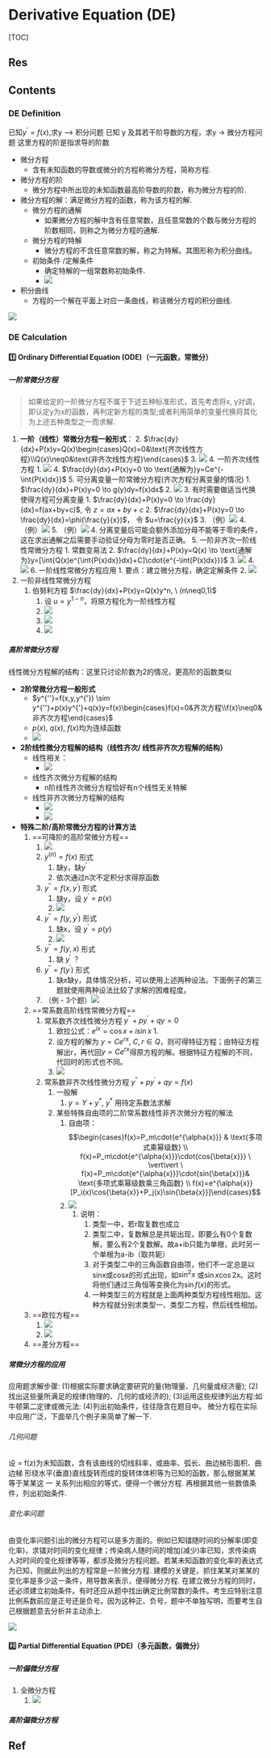 # Derivative Equation (DE)

[TOC]



## Res



## Contents
### DE Definition
已知$y^{'}=f(x)$,求y --> 积分问题
已知 y 及其若干阶导数的方程，求y -> 微分方程问题
这里方程的阶是指求导的阶数

- 微分方程
	- 含有未知函数的导数或微分的方程称微分方程，简称方程.
- 微分方程的阶
	- 微分方程中所出现的未知函数最高阶导数的阶数，称为微分方程的阶.
- 微分方程的解：满足微分方程的函数，称为该方程的解.
	- 微分方程的通解
		- 如果微分方程的解中含有任意常数，且任意常数的个数与微分方程的阶数相同，则称之为微分方程的通解.
	- 微分方程的特解
		- 微分方程的不含任意常数的解，称之为特解。其图形称为积分曲线。
	- 初始条件 /定解条件
		- 确定特解的一组常数称初始条件.
		- ![](../../../../Assets/Pics/Screenshot%202023-12-27%20at%208.00.16PM.png)
- 积分曲线
	- 方程的一个解在平面上对应一条曲线，称该微分方程的积分曲线.

![](../../../../Assets/Pics/Screenshot%202023-12-13%20at%2010.37.18AM.png)

### DE Calculation
#### 1️⃣ Ordinary Differential Equation (ODE)（一元函数，常微分）
##### 一阶常微分方程
> 如果给定的一阶微分方程不属于下述五种标准形式，首先考虑将x, y对调，即认定y为x的函数，再判定新方程的类型;或者利用简单的变量代换将其化为上述五种类型之一而求解.

1. **一阶（线性）常微分方程一般形式**：
	2. $\frac{dy}{dx}+P(x)y=Q(x)\begin{cases}Q(x)=0&\text{齐次线性方程}\\Q(x)\neq0&\text{非齐次线性方程}\end{cases}$ 
	3. ![](../../../../Assets/Pics/Screenshot%202023-12-27%20at%208.05.49PM.png)
	4. 一阶齐次线性方程
		1. ![](../../../../Assets/Pics/Screenshot%202023-12-27%20at%207.24.43PM.png)
		4. $\frac{dy}{dx}+P(x)y=0 \to \text{通解为}y=Ce^{-\int{P(x)dx}}$
		5. 可分离变量一阶常微分方程(齐次方程分离变量的情况)
			1. $\frac{dy}{dx}+P(x)y=0 \to g(y)dy=f(x)dx$
			2. ![](../../../../Assets/Pics/Screenshot%202023-12-27%20at%208.01.49PM.png)
			3. 有时需要做适当代换使得方程可分离变量
				1. $\frac{dy}{dx}+P(x)y=0 \to \frac{dy}{dx}=f(ax+by+c)$, 令 $z=ax+by+c$
				2. $\frac{dy}{dx}+P(x)y=0 \to \frac{dy}{dx}=\phi(\frac{y}{x})$， 令 $u=\frac{y}{x}$
				3. （例）![](../../../../Assets/Pics/Screenshot%202023-12-27%20at%208.04.03PM.png)
				4. （例）![](../../../../Assets/Pics/Screenshot%202023-12-27%20at%209.09.43PM.png)
				5. （例）![](../../../../Assets/Pics/Screenshot%202023-12-27%20at%209.19.26PM.png)
			4. 分离变量后可能会额外添加分母不能等于零的条件，这在求出通解之后需要手动验证分母为零时是否正确。
	5. 一阶非齐次一阶线性常微分方程
		1. 常数变易法
		2. $\frac{dy}{dx}+P(x)y=Q(x) \to \text{通解为}y=[\int{Q(x)e^{\int{P(x)dx}}dx}+C]\cdot{e^{-\int{P(x)dx}}}$
		3. ![](../../../../Assets/Pics/Screenshot%202023-12-27%20at%208.05.49PM.png)
		4. ![](../../../../Assets/Pics/Screenshot%202023-12-27%20at%208.07.35PM.png)
	6. 一阶线性常微分方程应用
		1. 要点：建立微分方程，确定定解条件
		2. ![](../../../../Assets/Pics/Screenshot%202023-12-27%20at%208.10.34PM.png)
2. 一阶非线性常微分方程
	1. 伯努利方程 $\frac{dy}{dx}+P(x)y=Q(x)y^n, \ (n\neq0,1)$ 
		1. 设 $u=y^{1-n}$，将原方程化为一阶线性方程
		2. ![](../../../../Assets/Pics/Screenshot%202023-12-27%20at%207.27.09PM.png)
		3. ![](../../../../Assets/Pics/Screenshot%202023-12-27%20at%208.08.19PM.png)
		4. ![](../../../../Assets/Pics/Screenshot%202023-12-27%20at%209.11.40PM.png)
##### 高阶常微分方程
线性微分方程解的结构：这里只讨论阶数为2的情况，更高阶的函数类似
- **2阶常微分方程一般形式**
	- $y^{''}=f(x,y,y^{'}) \sim y^{''}+p(x)y^{'}+q(x)y=f(x)\begin{cases}f(x)=0&齐次方程\\f(x)\neq0&非齐次方程\end{cases}$
	- $p(x), \ q(x), \ f(x)\text{均为连续函数}$
	- ![](../../../../Assets/Pics/Screenshot%202023-12-14%20at%2010.35.13AM.png)
- **2阶线性微分方程解的结构（线性齐次/ 线性非齐次方程解的结构）**
	- 线性相关：
		- ![](../../../../Assets/Pics/Screenshot%202023-12-14%20at%2010.36.49AM.png)
	- 线性齐次微分方程解的结构
		- n阶线性齐次微分方程恰好有n个线性无关特解
	- 线性非齐次微分方程解的结构
		- ![](../../../../Assets/Pics/Screenshot%202023-12-11%20at%2011.53.37AM.png)
		- ![](../../../../Assets/Pics/Screenshot%202023-12-14%20at%2010.54.25AM.png)
- **特殊二阶/高阶常微分方程的计算方法**
	1. ==可降阶的高阶常微分方程==
		1. ![](../../../../Assets/Pics/Screenshot%202023-12-14%20at%2011.02.36AM.png)
		2. $y^{(n)}=f(x)$ 形式
			1. 缺y，缺$y^{'}$
			2. 依次通过n次不定积分求得原函数
		4. $y^{''}=f(x,y^{'})$ 形式
			1. 缺y，设 $y^{'}=p(x)$
			2. ![](../../../../Assets/Pics/Screenshot%202023-12-27%20at%208.17.21PM.png)
		5. $y^{''}=f(y,y^{'})$ 形式
			1. 缺x，设 $y^{'}=p(y)$
			2. ![](../../../../Assets/Pics/Screenshot%202023-12-27%20at%208.17.36PM.png)
		6. $y^{''}=f(y,x)$ 形式
			1. 缺 $y^{'}$ ？
		7. $y^{''}=f(y^{'})$ 形式
			1. 缺x缺y，具体情况分析，可以使用上述两种设法。下面例子的第三题就使用两种设法比较了求解的困难程度。
		8. （例 - 3个题）![](../../../../Assets/Pics/Screenshot%202023-12-27%20at%208.21.56PM.png)
	3. ==常系数高阶线性常微分方程==
		1. 常系数齐次线性微分方程 $y^{''}+py^{'}+qy=0$
			1. 欧拉公式：$e^{ix}=\cos{x}+i\sin{x}$
				1. 
			2. 设方程的解为 $y=Ce^{rx}, \ C,r\in{Q}$，则可得特征方程；由特征方程解出r，再代回$y=Ce^{rx}$得原方程的解。根据特征方程解的不同，代回时的形式也不同。
			3. ![](../../../../Assets/Pics/Screenshot%202023-12-14%20at%2010.52.17AM.png)
		2. 常系数非齐次线性微分方程 $y^{''}+py^{'}+qy=f(x)$
			1. 一般解
				1. $y=Y+y^*$, $y^*$ 用待定系数法求解
			2. 某些特殊自由项的二阶常系数线性非齐次微分方程的解法
				1. 自由项：$$\begin{cases}f(x)=P_m\cdot{e^{\alpha{x}}} & \text{多项式乘幂级数} \\ f(x)=P_m\cdot{e^{\alpha{x}}}\cdot{cos{\beta{x}}} \ \vert\vert \ f(x)=P_m\cdot{e^{\alpha{x}}}\cdot{sin{\beta{x}}}& \text{多项式乘幂级数乘三角函数} \\ f(x)=e^{\alpha{x}}[P_i(x)\cos{\beta{x}}+P_j(x)\sin{\beta{x}}]\end{cases}$$
				2. ![](../../../../Assets/Pics/Screenshot%202023-12-14%20at%2010.51.05AM.png)
					1. 说明：
						1. 类型一中，若r取复数也成立
						2. 类型二中，复数解总是共轭出现，即要么有0个复数解，要么有2个复数解。故a+ib只能为单根，此时另一个单根为a-ib（取共轭）
						3. 对于类型二中的三角函数自由项，他们不一定总是以sinx或cosx的形式出现，如$\sin^2x$ 或$\sin{x}\cos{2x}$。这时将他们通过三角恒等变换化为$\sin{f(x)}$的形式。
						4. 一种类型三的方程就是上面两种类型方程线性相加。这种方程就分别求类型一、类型二方程，然后线性相加。
	4. ==欧拉方程==
		1. ![](../../../../Assets/Pics/Screenshot%202023-12-14%20at%2011.03.23AM.png)
		2. ![](../../../../Assets/Pics/Screenshot%202023-12-28%20at%2010.43.28AM.png)
	5. ==差分方程==
##### 常微分方程的应用
应用题求解步骤:
(1)根据实际要求确定要研究的量(物理量、几何量或经济量); 
(2)找出这些量所满足的规律(物理的、几何的或经济的);
(3)运用这些规律列出方程:如牛顿第二定律或微元法: 
(4)列出初始条件，往往隐含在题目中。
微分方程在实际中应用广泛，下面举几个例子来简单了解一下.
###### 几何问题
设 = f(z)为未知函数，含有该曲线的切线斜率，或曲率、弧长、曲边梯形面积、曲边梯 形绕水平(垂直)直线旋转而成的旋转体体积等为已知的函数，那么根据某某等于某某这 一 关系列出相应的等式，便得一个微分方程. 再根据其他一些数值条件，列出初始条件.
###### 变化率问题
由变化率问题引出的微分方程可以是多方面的。例如已知镭随时间的分解率(即变化率)，求镭对时间的变化规律；传染病人随时间的增加(减少)率已知，求传染病人对时间的变化规律等等，都涉及微分方程问题。若某未知函数的变化率的表达式为已知，则据此列出的方程常是一阶微分方程. 
建模的关键是，抓住某某对某某的变化率是多少这一条件，用导数来表示，便得微分方程. 在建立微分方程的同时，还必须建立初始条件。有时还应从题中找出确定比例常数的条件。考生应特别注意比例系数前应是正号还是负号。因为这种正、负号，题中不单独写明，而要考生自己根据题意去分析并主动添上.

![](../../../../Assets/Pics/Screenshot%202023-12-28%20at%202.39.58PM.png)

#### 2️⃣ Partial Differential Equation (PDE)（多元函数，偏微分）
##### 一阶偏微分方程
1. 全微分方程
	1. ![](../../../../Assets/Pics/Screenshot%202023-12-27%20at%207.27.57PM.png)
##### 高阶偏微分方程



## Ref
